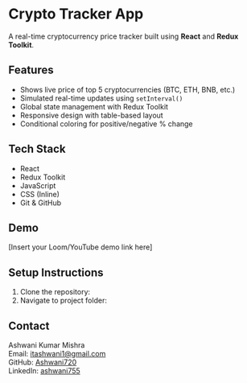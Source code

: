 #  Crypto Tracker App

A real-time cryptocurrency price tracker built using **React** and **Redux Toolkit**.

##  Features

- Shows live price of top 5 cryptocurrencies (BTC, ETH, BNB, etc.)
- Simulated real-time updates using `setInterval()`
- Global state management with Redux Toolkit
- Responsive design with table-based layout
- Conditional coloring for positive/negative % change

## Tech Stack

- React
- Redux Toolkit
- JavaScript
- CSS (Inline)
- Git & GitHub

##  Demo

[Insert your Loom/YouTube demo link here]

##  Setup Instructions

1. Clone the repository:
2. Navigate to project folder:


##  Contact

Ashwani Kumar Mishra  
Email: itashwani1@gmail.com  
GitHub: [Ashwani720](https://github.com/Ashwani720)  
LinkedIn: [ashwani755](https://www.linkedin.com/in/ashwani755/)


